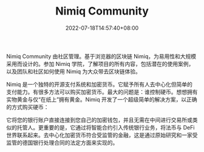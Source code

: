 ﻿---
weight: 
title: "Nimiq Community"
description: "Nimiq Community 由社区管理"
date: 2022-07-18T14:57:40+08:00
lastmod: 2022-07-18T14:57:40+08:00
draft: false
authors: ["Simon"]
featuredImage: "nimiq-community.jpg"
link: "https://nimiq.community/"
tags: ["元宇宙社区","Nimiq Community"]
categories: ["navigation"]
navigation: ["元宇宙社区"]
lightgallery: true
toc: true
pinned: false
recommend: false
recommend1: false
---
Nimiq Community 由社区管理。基于浏览器的区块链 Nimiq，为易用性和大规模采用而设计的。参加 Nimiq 学院，了解项目的所有内容，包括潜在的使用案例，以及团队和社区如何使用 Nimiq 为大众带去区块链体验。

Nimiq 是一个独特的开源支付系统和加密货币。它赋予所有人去中心化但简单的支付能力。有很多方法可以购买加密货币。最大的问题是：谁控制硬币。想想拥有实物黄金与仅“在纸上”拥有黄金。Nimiq 开发了一个超级简单的解决方案，以正确的方式购买硬币：

它将您的银行账户直接连接到您自己的加密钱包，并且无需在中间进行交易所或类似的托管人。更重要的是，它通过将智能合约引入传统银行业务，将法币与 DeFi 世界联系起来。去中心化加密货币符合受监管的金融，这是通过原始研究和一家受监管的德国银行处理合同的法定方面来实现的。